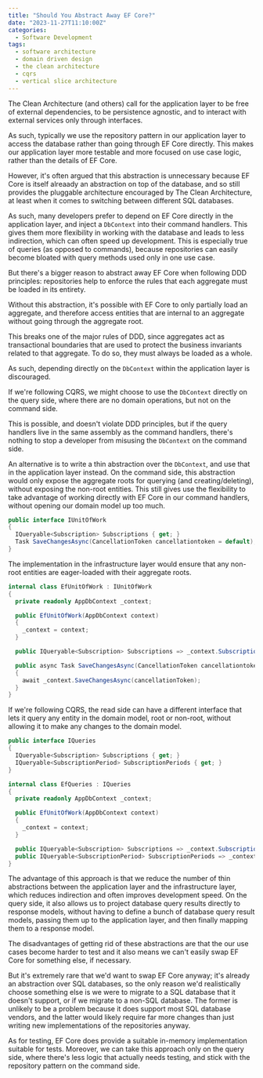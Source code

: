 ```yaml
---
title: "Should You Abstract Away EF Core?"
date: "2023-11-27T11:10:00Z"
categories:
  - Software Development
tags:
  - software architecture
  - domain driven design
  - the clean architecture
  - cqrs
  - vertical slice architecture
---
```


The Clean Architecture (and others) call for the application layer to be free of external dependencies, to be persistence agnostic, and to interact with external services only through interfaces.

As such, typically we use the repository pattern in our application layer to access the database rather than going through EF Core directly. This makes our application layer more testable and more focused on use case logic, rather than the details of EF Core.

However, it's often argued that this abstraction is unnecessary because EF Core is itself alreaady an abstraction on top of the database, and so still provides the pluggable architecture encouraged by The Clean Architecture, at least when it comes to switching between different SQL databases.

As such, many developers prefer to depend on EF Core directly in the application layer, and inject a `DbContext` into their command handlers. This gives them more flexibility in working with the database and leads to less indirection, which can often speed up development. This is especially true of queries (as opposed to commands), because repositories can easily become bloated with query methods used only in one use case.

But there's a bigger reason to abstract away EF Core when following DDD principles: repositories help to enforce the rules that each aggregate must be loaded in its entirety.

Without this abstraction, it's possible with EF Core to only partially load an aggregate, and therefore access entities that are internal to an aggregate without going through the aggregate root.

This breaks one of the major rules of DDD, since aggregates act as transactional boundaries that are used to protect the business invariants related to that aggregate. To do so, they must always be loaded as a whole.

As such, depending directly on the `DbContext` within the application layer is discouraged.

If we're following CQRS, we might choose to use the `DbContext` directly on the query side, where there are no domain operations, but not on the command side.

This is possible, and doesn't violate DDD principles, but if the query handlers live in the same assembly as the command handlers, there's nothing to stop a developer from misusing the `DbContext` on the command side.

An alternative is to write a thin abstraction over the `DbContext`, and use that in the application layer instead. On the command side, this abstraction would only expose the aggregate roots for querying (and creating/deleting), without exposing the non-root entities. This still gives use the flexibility to take advantage of working directly with EF Core in our command handlers, without opening our domain model up too much.

```csharp
public interface IUnitOfWork
{
  IQueryable<Subscription> Subscriptions { get; }
  Task SaveChangesAsync(CancellationToken cancellationtoken = default);
}
```

The implementation in the infrastructure layer would ensure that any non-root entities are eager-loaded with their aggregate roots.

```csharp
internal class EfUnitOfWork : IUnitOfWork
{
  private readonly AppDbContext _context;

  public EfUnitOfWork(AppDbContext context)
  {
    _context = context;
  }

  public IQueryable<Subscription> Subscriptions => _context.Subscriptions.Include(s => s.Periods);

  public async Task SaveChangesAsync(CancellationToken cancellationtoken = default)
  {
    await _context.SaveChangesAsync(cancellationToken);
  }
}
```

If we're following CQRS, the read side can have a different interface that lets it query any entity in the domain model, root or non-root, without allowing it to make any changes to the domain model.

```csharp
public interface IQueries
{
  IQueryable<Subscription> Subscriptions { get; }
  IQueryable<SubscriptionPeriod> SubscriptionPeriods { get; }
}
```

```csharp
internal class EfQueries : IQueries
{
  private readonly AppDbContext _context;

  public EfUnitOfWork(AppDbContext context)
  {
    _context = context;
  }

  public IQueryable<Subscription> Subscriptions => _context.Subscriptions.AsNoTracking();
  public IQueryable<SubscriptionPeriod> SubscriptionPeriods => _context.SubscriptionPeriods.AsNoTracking();
}
```

The advantage of this approach is that we reduce the number of thin abstractions between the application layer and the infrastructure layer, which reduces indirection and often improves development speed. On the query side, it also allows us to project database query results directly to response models, without having to define a bunch of database query result models, passing them up to the application layer, and then finally mapping them to a response model.

The disadvantages of getting rid of these abstractions are that the our use cases become harder to test and it also means we can't easily swap EF Core for something else, if necessary.

But it's extremely rare that we'd want to swap EF Core anyway; it's already an abstraction over SQL databases, so the only reason we'd realistically choose something else is we were to migrate to a SQL database that it doesn't support, or if we migrate to a non-SQL database. The former is unlikely to be a problem because it does support most SQL database vendors, and the latter would likely require far more changes than just writing new implementations of the repositories anyway.

As for testing, EF Core does provide a suitable in-memory implementation suitable for tests. Moreover, we can take this approach only on the query side, where there's less logic that actually needs testing, and stick with the repository pattern on the command side.
